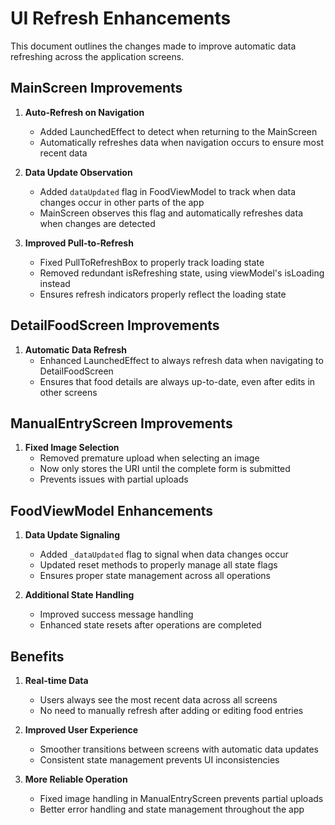 # UI Refresh Enhancements

This document outlines the changes made to improve automatic data refreshing across the application screens.

## MainScreen Improvements

1. **Auto-Refresh on Navigation**
   - Added LaunchedEffect to detect when returning to the MainScreen
   - Automatically refreshes data when navigation occurs to ensure most recent data

2. **Data Update Observation**
   - Added `dataUpdated` flag in FoodViewModel to track when data changes occur in other parts of the app
   - MainScreen observes this flag and automatically refreshes data when changes are detected

3. **Improved Pull-to-Refresh**
   - Fixed PullToRefreshBox to properly track loading state
   - Removed redundant isRefreshing state, using viewModel's isLoading instead
   - Ensures refresh indicators properly reflect the loading state

## DetailFoodScreen Improvements

1. **Automatic Data Refresh**
   - Enhanced LaunchedEffect to always refresh data when navigating to DetailFoodScreen
   - Ensures that food details are always up-to-date, even after edits in other screens

## ManualEntryScreen Improvements

1. **Fixed Image Selection**
   - Removed premature upload when selecting an image
   - Now only stores the URI until the complete form is submitted
   - Prevents issues with partial uploads

## FoodViewModel Enhancements

1. **Data Update Signaling**
   - Added `_dataUpdated` flag to signal when data changes occur
   - Updated reset methods to properly manage all state flags
   - Ensures proper state management across all operations

2. **Additional State Handling**
   - Improved success message handling
   - Enhanced state resets after operations are completed

## Benefits

1. **Real-time Data**
   - Users always see the most recent data across all screens
   - No need to manually refresh after adding or editing food entries

2. **Improved User Experience**
   - Smoother transitions between screens with automatic data updates
   - Consistent state management prevents UI inconsistencies

3. **More Reliable Operation**
   - Fixed image handling in ManualEntryScreen prevents partial uploads
   - Better error handling and state management throughout the app
